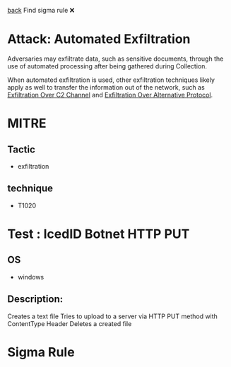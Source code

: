 
[back](../index.md)
Find sigma rule :x: 

# Attack: Automated Exfiltration 

Adversaries may exfiltrate data, such as sensitive documents, through the use of automated processing after being gathered during Collection. 

When automated exfiltration is used, other exfiltration techniques likely apply as well to transfer the information out of the network, such as [Exfiltration Over C2 Channel](https://attack.mitre.org/techniques/T1041) and [Exfiltration Over Alternative Protocol](https://attack.mitre.org/techniques/T1048).

# MITRE
## Tactic
  - exfiltration


## technique
  - T1020


# Test : IcedID Botnet HTTP PUT
## OS
  - windows


## Description:
Creates a text file
Tries to upload to a server via HTTP PUT method with ContentType Header
Deletes a created file

# Sigma Rule

